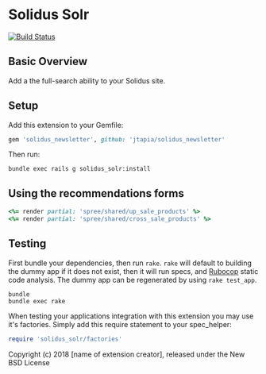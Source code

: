 # Solidus Solr
[![Build Status](https://travis-ci.org/jtapia/solidus_solr.svg?branch=master)](https://travis-ci.org/jtapia/solidus_solr)<br />

Basic Overview
-----

Add a the full-search ability to your Solidus site.

Setup
-----

Add this extension to your Gemfile:

```ruby
gem 'solidus_newsletter', github: 'jtapia/solidus_newsletter'
```

Then run:

```
bundle exec rails g solidus_solr:install
```

Using the recommendations forms
-----

```ruby
<%= render partial: 'spree/shared/up_sale_products' %>
<%= render partial: 'spree/shared/cross_sale_products' %>
```

Testing
-------

First bundle your dependencies, then run `rake`. `rake` will default to building the dummy app if it does not exist, then it will run specs, and [Rubocop](https://github.com/bbatsov/rubocop) static code analysis. The dummy app can be regenerated by using `rake test_app`.

```shell
bundle
bundle exec rake
```

When testing your applications integration with this extension you may use it's factories.
Simply add this require statement to your spec_helper:

```ruby
require 'solidus_solr/factories'
```

Copyright (c) 2018 [name of extension creator], released under the New BSD License



